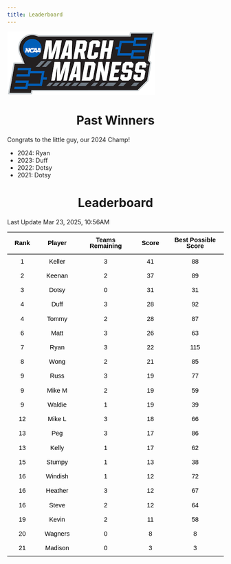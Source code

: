 ```yaml
---
title: Leaderboard
---
```


<link href="/rmarkdown-libs/tabwid/tabwid.css" rel="stylesheet" />
<script src="/rmarkdown-libs/tabwid/tabwid.js"></script>
<style type="text/css">
h1 {
  text-align: center;
}
</style>

![](march_madness_logo.png)

# Past Winners

Congrats to the little guy, our 2024 Champ!

- 2024: Ryan
- 2023: Duff
- 2022: Dotsy
- 2021: Dotsy

# Leaderboard

Last Update Mar 23, 2025, 10:56AM

<div class="tabwid"><style>.cl-f2ffda7e{}.cl-f2fc052a{font-family:'Helvetica';font-size:11pt;font-weight:bold;font-style:normal;text-decoration:none;color:rgba(0, 0, 0, 1.00);background-color:transparent;}.cl-f2fc053e{font-family:'Helvetica';font-size:11pt;font-weight:normal;font-style:normal;text-decoration:none;color:rgba(0, 0, 0, 1.00);background-color:transparent;}.cl-f2fd7126{margin:0;text-align:center;border-bottom: 0 solid rgba(0, 0, 0, 1.00);border-top: 0 solid rgba(0, 0, 0, 1.00);border-left: 0 solid rgba(0, 0, 0, 1.00);border-right: 0 solid rgba(0, 0, 0, 1.00);padding-bottom:5pt;padding-top:5pt;padding-left:5pt;padding-right:5pt;line-height: 1;background-color:transparent;}.cl-f2fd7b4e{width:0.659in;background-color:transparent;vertical-align: middle;border-bottom: 1.5pt solid rgba(102, 102, 102, 1.00);border-top: 1.5pt solid rgba(102, 102, 102, 1.00);border-left: 0 solid rgba(0, 0, 0, 1.00);border-right: 0 solid rgba(0, 0, 0, 1.00);margin-bottom:0;margin-top:0;margin-left:0;margin-right:0;}.cl-f2fd7b4f{width:0.897in;background-color:transparent;vertical-align: middle;border-bottom: 1.5pt solid rgba(102, 102, 102, 1.00);border-top: 1.5pt solid rgba(102, 102, 102, 1.00);border-left: 0 solid rgba(0, 0, 0, 1.00);border-right: 0 solid rgba(0, 0, 0, 1.00);margin-bottom:0;margin-top:0;margin-left:0;margin-right:0;}.cl-f2fd7b58{width:1.593in;background-color:transparent;vertical-align: middle;border-bottom: 1.5pt solid rgba(102, 102, 102, 1.00);border-top: 1.5pt solid rgba(102, 102, 102, 1.00);border-left: 0 solid rgba(0, 0, 0, 1.00);border-right: 0 solid rgba(0, 0, 0, 1.00);margin-bottom:0;margin-top:0;margin-left:0;margin-right:0;}.cl-f2fd7b59{width:0.71in;background-color:transparent;vertical-align: middle;border-bottom: 1.5pt solid rgba(102, 102, 102, 1.00);border-top: 1.5pt solid rgba(102, 102, 102, 1.00);border-left: 0 solid rgba(0, 0, 0, 1.00);border-right: 0 solid rgba(0, 0, 0, 1.00);margin-bottom:0;margin-top:0;margin-left:0;margin-right:0;}.cl-f2fd7b5a{width:1.754in;background-color:transparent;vertical-align: middle;border-bottom: 1.5pt solid rgba(102, 102, 102, 1.00);border-top: 1.5pt solid rgba(102, 102, 102, 1.00);border-left: 0 solid rgba(0, 0, 0, 1.00);border-right: 0 solid rgba(0, 0, 0, 1.00);margin-bottom:0;margin-top:0;margin-left:0;margin-right:0;}.cl-f2fd7b62{width:0.659in;background-color:transparent;vertical-align: middle;border-bottom: 0 solid rgba(0, 0, 0, 1.00);border-top: 0 solid rgba(0, 0, 0, 1.00);border-left: 0 solid rgba(0, 0, 0, 1.00);border-right: 0 solid rgba(0, 0, 0, 1.00);margin-bottom:0;margin-top:0;margin-left:0;margin-right:0;}.cl-f2fd7b63{width:0.897in;background-color:transparent;vertical-align: middle;border-bottom: 0 solid rgba(0, 0, 0, 1.00);border-top: 0 solid rgba(0, 0, 0, 1.00);border-left: 0 solid rgba(0, 0, 0, 1.00);border-right: 0 solid rgba(0, 0, 0, 1.00);margin-bottom:0;margin-top:0;margin-left:0;margin-right:0;}.cl-f2fd7b64{width:1.593in;background-color:transparent;vertical-align: middle;border-bottom: 0 solid rgba(0, 0, 0, 1.00);border-top: 0 solid rgba(0, 0, 0, 1.00);border-left: 0 solid rgba(0, 0, 0, 1.00);border-right: 0 solid rgba(0, 0, 0, 1.00);margin-bottom:0;margin-top:0;margin-left:0;margin-right:0;}.cl-f2fd7b65{width:0.71in;background-color:transparent;vertical-align: middle;border-bottom: 0 solid rgba(0, 0, 0, 1.00);border-top: 0 solid rgba(0, 0, 0, 1.00);border-left: 0 solid rgba(0, 0, 0, 1.00);border-right: 0 solid rgba(0, 0, 0, 1.00);margin-bottom:0;margin-top:0;margin-left:0;margin-right:0;}.cl-f2fd7b6c{width:1.754in;background-color:transparent;vertical-align: middle;border-bottom: 0 solid rgba(0, 0, 0, 1.00);border-top: 0 solid rgba(0, 0, 0, 1.00);border-left: 0 solid rgba(0, 0, 0, 1.00);border-right: 0 solid rgba(0, 0, 0, 1.00);margin-bottom:0;margin-top:0;margin-left:0;margin-right:0;}.cl-f2fd7b6d{width:0.659in;background-color:transparent;vertical-align: middle;border-bottom: 0 solid rgba(0, 0, 0, 1.00);border-top: 0 solid rgba(0, 0, 0, 1.00);border-left: 0 solid rgba(0, 0, 0, 1.00);border-right: 0 solid rgba(0, 0, 0, 1.00);margin-bottom:0;margin-top:0;margin-left:0;margin-right:0;}.cl-f2fd7b76{width:0.897in;background-color:transparent;vertical-align: middle;border-bottom: 0 solid rgba(0, 0, 0, 1.00);border-top: 0 solid rgba(0, 0, 0, 1.00);border-left: 0 solid rgba(0, 0, 0, 1.00);border-right: 0 solid rgba(0, 0, 0, 1.00);margin-bottom:0;margin-top:0;margin-left:0;margin-right:0;}.cl-f2fd7b77{width:1.593in;background-color:transparent;vertical-align: middle;border-bottom: 0 solid rgba(0, 0, 0, 1.00);border-top: 0 solid rgba(0, 0, 0, 1.00);border-left: 0 solid rgba(0, 0, 0, 1.00);border-right: 0 solid rgba(0, 0, 0, 1.00);margin-bottom:0;margin-top:0;margin-left:0;margin-right:0;}.cl-f2fd7b78{width:0.71in;background-color:transparent;vertical-align: middle;border-bottom: 0 solid rgba(0, 0, 0, 1.00);border-top: 0 solid rgba(0, 0, 0, 1.00);border-left: 0 solid rgba(0, 0, 0, 1.00);border-right: 0 solid rgba(0, 0, 0, 1.00);margin-bottom:0;margin-top:0;margin-left:0;margin-right:0;}.cl-f2fd7b79{width:1.754in;background-color:transparent;vertical-align: middle;border-bottom: 0 solid rgba(0, 0, 0, 1.00);border-top: 0 solid rgba(0, 0, 0, 1.00);border-left: 0 solid rgba(0, 0, 0, 1.00);border-right: 0 solid rgba(0, 0, 0, 1.00);margin-bottom:0;margin-top:0;margin-left:0;margin-right:0;}.cl-f2fd7b80{width:0.659in;background-color:transparent;vertical-align: middle;border-bottom: 0 solid rgba(0, 0, 0, 1.00);border-top: 0 solid rgba(0, 0, 0, 1.00);border-left: 0 solid rgba(0, 0, 0, 1.00);border-right: 0 solid rgba(0, 0, 0, 1.00);margin-bottom:0;margin-top:0;margin-left:0;margin-right:0;}.cl-f2fd7ba8{width:0.897in;background-color:transparent;vertical-align: middle;border-bottom: 0 solid rgba(0, 0, 0, 1.00);border-top: 0 solid rgba(0, 0, 0, 1.00);border-left: 0 solid rgba(0, 0, 0, 1.00);border-right: 0 solid rgba(0, 0, 0, 1.00);margin-bottom:0;margin-top:0;margin-left:0;margin-right:0;}.cl-f2fd7ba9{width:1.593in;background-color:transparent;vertical-align: middle;border-bottom: 0 solid rgba(0, 0, 0, 1.00);border-top: 0 solid rgba(0, 0, 0, 1.00);border-left: 0 solid rgba(0, 0, 0, 1.00);border-right: 0 solid rgba(0, 0, 0, 1.00);margin-bottom:0;margin-top:0;margin-left:0;margin-right:0;}.cl-f2fd7bb2{width:0.71in;background-color:transparent;vertical-align: middle;border-bottom: 0 solid rgba(0, 0, 0, 1.00);border-top: 0 solid rgba(0, 0, 0, 1.00);border-left: 0 solid rgba(0, 0, 0, 1.00);border-right: 0 solid rgba(0, 0, 0, 1.00);margin-bottom:0;margin-top:0;margin-left:0;margin-right:0;}.cl-f2fd7bb3{width:1.754in;background-color:transparent;vertical-align: middle;border-bottom: 0 solid rgba(0, 0, 0, 1.00);border-top: 0 solid rgba(0, 0, 0, 1.00);border-left: 0 solid rgba(0, 0, 0, 1.00);border-right: 0 solid rgba(0, 0, 0, 1.00);margin-bottom:0;margin-top:0;margin-left:0;margin-right:0;}.cl-f2fd7bb4{width:0.659in;background-color:transparent;vertical-align: middle;border-bottom: 0 solid rgba(0, 0, 0, 1.00);border-top: 0 solid rgba(0, 0, 0, 1.00);border-left: 0 solid rgba(0, 0, 0, 1.00);border-right: 0 solid rgba(0, 0, 0, 1.00);margin-bottom:0;margin-top:0;margin-left:0;margin-right:0;}.cl-f2fd7bb5{width:0.897in;background-color:transparent;vertical-align: middle;border-bottom: 0 solid rgba(0, 0, 0, 1.00);border-top: 0 solid rgba(0, 0, 0, 1.00);border-left: 0 solid rgba(0, 0, 0, 1.00);border-right: 0 solid rgba(0, 0, 0, 1.00);margin-bottom:0;margin-top:0;margin-left:0;margin-right:0;}.cl-f2fd7bbc{width:1.593in;background-color:transparent;vertical-align: middle;border-bottom: 0 solid rgba(0, 0, 0, 1.00);border-top: 0 solid rgba(0, 0, 0, 1.00);border-left: 0 solid rgba(0, 0, 0, 1.00);border-right: 0 solid rgba(0, 0, 0, 1.00);margin-bottom:0;margin-top:0;margin-left:0;margin-right:0;}.cl-f2fd7bbd{width:0.71in;background-color:transparent;vertical-align: middle;border-bottom: 0 solid rgba(0, 0, 0, 1.00);border-top: 0 solid rgba(0, 0, 0, 1.00);border-left: 0 solid rgba(0, 0, 0, 1.00);border-right: 0 solid rgba(0, 0, 0, 1.00);margin-bottom:0;margin-top:0;margin-left:0;margin-right:0;}.cl-f2fd7bbe{width:1.754in;background-color:transparent;vertical-align: middle;border-bottom: 0 solid rgba(0, 0, 0, 1.00);border-top: 0 solid rgba(0, 0, 0, 1.00);border-left: 0 solid rgba(0, 0, 0, 1.00);border-right: 0 solid rgba(0, 0, 0, 1.00);margin-bottom:0;margin-top:0;margin-left:0;margin-right:0;}.cl-f2fd7bbf{width:0.659in;background-color:transparent;vertical-align: middle;border-bottom: 0 solid rgba(0, 0, 0, 1.00);border-top: 0 solid rgba(0, 0, 0, 1.00);border-left: 0 solid rgba(0, 0, 0, 1.00);border-right: 0 solid rgba(0, 0, 0, 1.00);margin-bottom:0;margin-top:0;margin-left:0;margin-right:0;}.cl-f2fd7bc0{width:0.897in;background-color:transparent;vertical-align: middle;border-bottom: 0 solid rgba(0, 0, 0, 1.00);border-top: 0 solid rgba(0, 0, 0, 1.00);border-left: 0 solid rgba(0, 0, 0, 1.00);border-right: 0 solid rgba(0, 0, 0, 1.00);margin-bottom:0;margin-top:0;margin-left:0;margin-right:0;}.cl-f2fd7bc6{width:1.593in;background-color:transparent;vertical-align: middle;border-bottom: 0 solid rgba(0, 0, 0, 1.00);border-top: 0 solid rgba(0, 0, 0, 1.00);border-left: 0 solid rgba(0, 0, 0, 1.00);border-right: 0 solid rgba(0, 0, 0, 1.00);margin-bottom:0;margin-top:0;margin-left:0;margin-right:0;}.cl-f2fd7bc7{width:0.71in;background-color:transparent;vertical-align: middle;border-bottom: 0 solid rgba(0, 0, 0, 1.00);border-top: 0 solid rgba(0, 0, 0, 1.00);border-left: 0 solid rgba(0, 0, 0, 1.00);border-right: 0 solid rgba(0, 0, 0, 1.00);margin-bottom:0;margin-top:0;margin-left:0;margin-right:0;}.cl-f2fd7bc8{width:1.754in;background-color:transparent;vertical-align: middle;border-bottom: 0 solid rgba(0, 0, 0, 1.00);border-top: 0 solid rgba(0, 0, 0, 1.00);border-left: 0 solid rgba(0, 0, 0, 1.00);border-right: 0 solid rgba(0, 0, 0, 1.00);margin-bottom:0;margin-top:0;margin-left:0;margin-right:0;}.cl-f2fd7bc9{width:0.659in;background-color:transparent;vertical-align: middle;border-bottom: 0 solid rgba(0, 0, 0, 1.00);border-top: 0 solid rgba(0, 0, 0, 1.00);border-left: 0 solid rgba(0, 0, 0, 1.00);border-right: 0 solid rgba(0, 0, 0, 1.00);margin-bottom:0;margin-top:0;margin-left:0;margin-right:0;}.cl-f2fd7bd0{width:0.897in;background-color:transparent;vertical-align: middle;border-bottom: 0 solid rgba(0, 0, 0, 1.00);border-top: 0 solid rgba(0, 0, 0, 1.00);border-left: 0 solid rgba(0, 0, 0, 1.00);border-right: 0 solid rgba(0, 0, 0, 1.00);margin-bottom:0;margin-top:0;margin-left:0;margin-right:0;}.cl-f2fd7bd1{width:1.593in;background-color:transparent;vertical-align: middle;border-bottom: 0 solid rgba(0, 0, 0, 1.00);border-top: 0 solid rgba(0, 0, 0, 1.00);border-left: 0 solid rgba(0, 0, 0, 1.00);border-right: 0 solid rgba(0, 0, 0, 1.00);margin-bottom:0;margin-top:0;margin-left:0;margin-right:0;}.cl-f2fd7bda{width:0.71in;background-color:transparent;vertical-align: middle;border-bottom: 0 solid rgba(0, 0, 0, 1.00);border-top: 0 solid rgba(0, 0, 0, 1.00);border-left: 0 solid rgba(0, 0, 0, 1.00);border-right: 0 solid rgba(0, 0, 0, 1.00);margin-bottom:0;margin-top:0;margin-left:0;margin-right:0;}.cl-f2fd7bdb{width:1.754in;background-color:transparent;vertical-align: middle;border-bottom: 0 solid rgba(0, 0, 0, 1.00);border-top: 0 solid rgba(0, 0, 0, 1.00);border-left: 0 solid rgba(0, 0, 0, 1.00);border-right: 0 solid rgba(0, 0, 0, 1.00);margin-bottom:0;margin-top:0;margin-left:0;margin-right:0;}.cl-f2fd7bdc{width:0.659in;background-color:transparent;vertical-align: middle;border-bottom: 0 solid rgba(0, 0, 0, 1.00);border-top: 0 solid rgba(0, 0, 0, 1.00);border-left: 0 solid rgba(0, 0, 0, 1.00);border-right: 0 solid rgba(0, 0, 0, 1.00);margin-bottom:0;margin-top:0;margin-left:0;margin-right:0;}.cl-f2fd7be4{width:0.897in;background-color:transparent;vertical-align: middle;border-bottom: 0 solid rgba(0, 0, 0, 1.00);border-top: 0 solid rgba(0, 0, 0, 1.00);border-left: 0 solid rgba(0, 0, 0, 1.00);border-right: 0 solid rgba(0, 0, 0, 1.00);margin-bottom:0;margin-top:0;margin-left:0;margin-right:0;}.cl-f2fd7be5{width:1.593in;background-color:transparent;vertical-align: middle;border-bottom: 0 solid rgba(0, 0, 0, 1.00);border-top: 0 solid rgba(0, 0, 0, 1.00);border-left: 0 solid rgba(0, 0, 0, 1.00);border-right: 0 solid rgba(0, 0, 0, 1.00);margin-bottom:0;margin-top:0;margin-left:0;margin-right:0;}.cl-f2fd7be6{width:0.71in;background-color:transparent;vertical-align: middle;border-bottom: 0 solid rgba(0, 0, 0, 1.00);border-top: 0 solid rgba(0, 0, 0, 1.00);border-left: 0 solid rgba(0, 0, 0, 1.00);border-right: 0 solid rgba(0, 0, 0, 1.00);margin-bottom:0;margin-top:0;margin-left:0;margin-right:0;}.cl-f2fd7be7{width:1.754in;background-color:transparent;vertical-align: middle;border-bottom: 0 solid rgba(0, 0, 0, 1.00);border-top: 0 solid rgba(0, 0, 0, 1.00);border-left: 0 solid rgba(0, 0, 0, 1.00);border-right: 0 solid rgba(0, 0, 0, 1.00);margin-bottom:0;margin-top:0;margin-left:0;margin-right:0;}.cl-f2fd7be8{width:0.659in;background-color:transparent;vertical-align: middle;border-bottom: 0 solid rgba(0, 0, 0, 1.00);border-top: 0 solid rgba(0, 0, 0, 1.00);border-left: 0 solid rgba(0, 0, 0, 1.00);border-right: 0 solid rgba(0, 0, 0, 1.00);margin-bottom:0;margin-top:0;margin-left:0;margin-right:0;}.cl-f2fd7bee{width:0.897in;background-color:transparent;vertical-align: middle;border-bottom: 0 solid rgba(0, 0, 0, 1.00);border-top: 0 solid rgba(0, 0, 0, 1.00);border-left: 0 solid rgba(0, 0, 0, 1.00);border-right: 0 solid rgba(0, 0, 0, 1.00);margin-bottom:0;margin-top:0;margin-left:0;margin-right:0;}.cl-f2fd7bef{width:1.593in;background-color:transparent;vertical-align: middle;border-bottom: 0 solid rgba(0, 0, 0, 1.00);border-top: 0 solid rgba(0, 0, 0, 1.00);border-left: 0 solid rgba(0, 0, 0, 1.00);border-right: 0 solid rgba(0, 0, 0, 1.00);margin-bottom:0;margin-top:0;margin-left:0;margin-right:0;}.cl-f2fd7bf8{width:0.71in;background-color:transparent;vertical-align: middle;border-bottom: 0 solid rgba(0, 0, 0, 1.00);border-top: 0 solid rgba(0, 0, 0, 1.00);border-left: 0 solid rgba(0, 0, 0, 1.00);border-right: 0 solid rgba(0, 0, 0, 1.00);margin-bottom:0;margin-top:0;margin-left:0;margin-right:0;}.cl-f2fd7bf9{width:1.754in;background-color:transparent;vertical-align: middle;border-bottom: 0 solid rgba(0, 0, 0, 1.00);border-top: 0 solid rgba(0, 0, 0, 1.00);border-left: 0 solid rgba(0, 0, 0, 1.00);border-right: 0 solid rgba(0, 0, 0, 1.00);margin-bottom:0;margin-top:0;margin-left:0;margin-right:0;}.cl-f2fd7bfa{width:0.659in;background-color:transparent;vertical-align: middle;border-bottom: 0 solid rgba(0, 0, 0, 1.00);border-top: 0 solid rgba(0, 0, 0, 1.00);border-left: 0 solid rgba(0, 0, 0, 1.00);border-right: 0 solid rgba(0, 0, 0, 1.00);margin-bottom:0;margin-top:0;margin-left:0;margin-right:0;}.cl-f2fd7c02{width:0.897in;background-color:transparent;vertical-align: middle;border-bottom: 0 solid rgba(0, 0, 0, 1.00);border-top: 0 solid rgba(0, 0, 0, 1.00);border-left: 0 solid rgba(0, 0, 0, 1.00);border-right: 0 solid rgba(0, 0, 0, 1.00);margin-bottom:0;margin-top:0;margin-left:0;margin-right:0;}.cl-f2fd7c03{width:1.593in;background-color:transparent;vertical-align: middle;border-bottom: 0 solid rgba(0, 0, 0, 1.00);border-top: 0 solid rgba(0, 0, 0, 1.00);border-left: 0 solid rgba(0, 0, 0, 1.00);border-right: 0 solid rgba(0, 0, 0, 1.00);margin-bottom:0;margin-top:0;margin-left:0;margin-right:0;}.cl-f2fd7c0c{width:0.71in;background-color:transparent;vertical-align: middle;border-bottom: 0 solid rgba(0, 0, 0, 1.00);border-top: 0 solid rgba(0, 0, 0, 1.00);border-left: 0 solid rgba(0, 0, 0, 1.00);border-right: 0 solid rgba(0, 0, 0, 1.00);margin-bottom:0;margin-top:0;margin-left:0;margin-right:0;}.cl-f2fd7c0d{width:1.754in;background-color:transparent;vertical-align: middle;border-bottom: 0 solid rgba(0, 0, 0, 1.00);border-top: 0 solid rgba(0, 0, 0, 1.00);border-left: 0 solid rgba(0, 0, 0, 1.00);border-right: 0 solid rgba(0, 0, 0, 1.00);margin-bottom:0;margin-top:0;margin-left:0;margin-right:0;}.cl-f2fd7c0e{width:0.659in;background-color:transparent;vertical-align: middle;border-bottom: 0 solid rgba(0, 0, 0, 1.00);border-top: 0 solid rgba(0, 0, 0, 1.00);border-left: 0 solid rgba(0, 0, 0, 1.00);border-right: 0 solid rgba(0, 0, 0, 1.00);margin-bottom:0;margin-top:0;margin-left:0;margin-right:0;}.cl-f2fd7c0f{width:0.897in;background-color:transparent;vertical-align: middle;border-bottom: 0 solid rgba(0, 0, 0, 1.00);border-top: 0 solid rgba(0, 0, 0, 1.00);border-left: 0 solid rgba(0, 0, 0, 1.00);border-right: 0 solid rgba(0, 0, 0, 1.00);margin-bottom:0;margin-top:0;margin-left:0;margin-right:0;}.cl-f2fd7c16{width:1.593in;background-color:transparent;vertical-align: middle;border-bottom: 0 solid rgba(0, 0, 0, 1.00);border-top: 0 solid rgba(0, 0, 0, 1.00);border-left: 0 solid rgba(0, 0, 0, 1.00);border-right: 0 solid rgba(0, 0, 0, 1.00);margin-bottom:0;margin-top:0;margin-left:0;margin-right:0;}.cl-f2fd7c17{width:0.71in;background-color:transparent;vertical-align: middle;border-bottom: 0 solid rgba(0, 0, 0, 1.00);border-top: 0 solid rgba(0, 0, 0, 1.00);border-left: 0 solid rgba(0, 0, 0, 1.00);border-right: 0 solid rgba(0, 0, 0, 1.00);margin-bottom:0;margin-top:0;margin-left:0;margin-right:0;}.cl-f2fd7c18{width:1.754in;background-color:transparent;vertical-align: middle;border-bottom: 0 solid rgba(0, 0, 0, 1.00);border-top: 0 solid rgba(0, 0, 0, 1.00);border-left: 0 solid rgba(0, 0, 0, 1.00);border-right: 0 solid rgba(0, 0, 0, 1.00);margin-bottom:0;margin-top:0;margin-left:0;margin-right:0;}.cl-f2fd7c19{width:0.659in;background-color:transparent;vertical-align: middle;border-bottom: 1.5pt solid rgba(102, 102, 102, 1.00);border-top: 0 solid rgba(0, 0, 0, 1.00);border-left: 0 solid rgba(0, 0, 0, 1.00);border-right: 0 solid rgba(0, 0, 0, 1.00);margin-bottom:0;margin-top:0;margin-left:0;margin-right:0;}.cl-f2fd7c20{width:0.897in;background-color:transparent;vertical-align: middle;border-bottom: 1.5pt solid rgba(102, 102, 102, 1.00);border-top: 0 solid rgba(0, 0, 0, 1.00);border-left: 0 solid rgba(0, 0, 0, 1.00);border-right: 0 solid rgba(0, 0, 0, 1.00);margin-bottom:0;margin-top:0;margin-left:0;margin-right:0;}.cl-f2fd7c21{width:1.593in;background-color:transparent;vertical-align: middle;border-bottom: 1.5pt solid rgba(102, 102, 102, 1.00);border-top: 0 solid rgba(0, 0, 0, 1.00);border-left: 0 solid rgba(0, 0, 0, 1.00);border-right: 0 solid rgba(0, 0, 0, 1.00);margin-bottom:0;margin-top:0;margin-left:0;margin-right:0;}.cl-f2fd7c22{width:0.71in;background-color:transparent;vertical-align: middle;border-bottom: 1.5pt solid rgba(102, 102, 102, 1.00);border-top: 0 solid rgba(0, 0, 0, 1.00);border-left: 0 solid rgba(0, 0, 0, 1.00);border-right: 0 solid rgba(0, 0, 0, 1.00);margin-bottom:0;margin-top:0;margin-left:0;margin-right:0;}.cl-f2fd7c2a{width:1.754in;background-color:transparent;vertical-align: middle;border-bottom: 1.5pt solid rgba(102, 102, 102, 1.00);border-top: 0 solid rgba(0, 0, 0, 1.00);border-left: 0 solid rgba(0, 0, 0, 1.00);border-right: 0 solid rgba(0, 0, 0, 1.00);margin-bottom:0;margin-top:0;margin-left:0;margin-right:0;}</style><table data-quarto-disable-processing='true' class='cl-f2ffda7e'><thead><tr style="overflow-wrap:break-word;"><th class="cl-f2fd7b4e"><p class="cl-f2fd7126"><span class="cl-f2fc052a">Rank</span></p></th><th class="cl-f2fd7b4f"><p class="cl-f2fd7126"><span class="cl-f2fc052a">Player</span></p></th><th class="cl-f2fd7b58"><p class="cl-f2fd7126"><span class="cl-f2fc052a">Teams Remaining</span></p></th><th class="cl-f2fd7b59"><p class="cl-f2fd7126"><span class="cl-f2fc052a">Score</span></p></th><th class="cl-f2fd7b5a"><p class="cl-f2fd7126"><span class="cl-f2fc052a">Best Possible Score</span></p></th></tr></thead><tbody><tr style="overflow-wrap:break-word;"><td class="cl-f2fd7b62"><p class="cl-f2fd7126"><span class="cl-f2fc053e">1</span></p></td><td class="cl-f2fd7b63"><p class="cl-f2fd7126"><span class="cl-f2fc053e">Keller</span></p></td><td class="cl-f2fd7b64"><p class="cl-f2fd7126"><span class="cl-f2fc053e">3</span></p></td><td class="cl-f2fd7b65"><p class="cl-f2fd7126"><span class="cl-f2fc053e">41</span></p></td><td class="cl-f2fd7b6c"><p class="cl-f2fd7126"><span class="cl-f2fc053e">88</span></p></td></tr><tr style="overflow-wrap:break-word;"><td class="cl-f2fd7b62"><p class="cl-f2fd7126"><span class="cl-f2fc053e">2</span></p></td><td class="cl-f2fd7b63"><p class="cl-f2fd7126"><span class="cl-f2fc053e">Keenan</span></p></td><td class="cl-f2fd7b64"><p class="cl-f2fd7126"><span class="cl-f2fc053e">2</span></p></td><td class="cl-f2fd7b65"><p class="cl-f2fd7126"><span class="cl-f2fc053e">37</span></p></td><td class="cl-f2fd7b6c"><p class="cl-f2fd7126"><span class="cl-f2fc053e">89</span></p></td></tr><tr style="overflow-wrap:break-word;"><td class="cl-f2fd7b6d"><p class="cl-f2fd7126"><span class="cl-f2fc053e">3</span></p></td><td class="cl-f2fd7b76"><p class="cl-f2fd7126"><span class="cl-f2fc053e">Dotsy</span></p></td><td class="cl-f2fd7b77"><p class="cl-f2fd7126"><span class="cl-f2fc053e">0</span></p></td><td class="cl-f2fd7b78"><p class="cl-f2fd7126"><span class="cl-f2fc053e">31</span></p></td><td class="cl-f2fd7b79"><p class="cl-f2fd7126"><span class="cl-f2fc053e">31</span></p></td></tr><tr style="overflow-wrap:break-word;"><td class="cl-f2fd7b80"><p class="cl-f2fd7126"><span class="cl-f2fc053e">4</span></p></td><td class="cl-f2fd7ba8"><p class="cl-f2fd7126"><span class="cl-f2fc053e">Duff</span></p></td><td class="cl-f2fd7ba9"><p class="cl-f2fd7126"><span class="cl-f2fc053e">3</span></p></td><td class="cl-f2fd7bb2"><p class="cl-f2fd7126"><span class="cl-f2fc053e">28</span></p></td><td class="cl-f2fd7bb3"><p class="cl-f2fd7126"><span class="cl-f2fc053e">92</span></p></td></tr><tr style="overflow-wrap:break-word;"><td class="cl-f2fd7b6d"><p class="cl-f2fd7126"><span class="cl-f2fc053e">4</span></p></td><td class="cl-f2fd7b76"><p class="cl-f2fd7126"><span class="cl-f2fc053e">Tommy</span></p></td><td class="cl-f2fd7b77"><p class="cl-f2fd7126"><span class="cl-f2fc053e">2</span></p></td><td class="cl-f2fd7b78"><p class="cl-f2fd7126"><span class="cl-f2fc053e">28</span></p></td><td class="cl-f2fd7b79"><p class="cl-f2fd7126"><span class="cl-f2fc053e">87</span></p></td></tr><tr style="overflow-wrap:break-word;"><td class="cl-f2fd7bb4"><p class="cl-f2fd7126"><span class="cl-f2fc053e">6</span></p></td><td class="cl-f2fd7bb5"><p class="cl-f2fd7126"><span class="cl-f2fc053e">Matt</span></p></td><td class="cl-f2fd7bbc"><p class="cl-f2fd7126"><span class="cl-f2fc053e">3</span></p></td><td class="cl-f2fd7bbd"><p class="cl-f2fd7126"><span class="cl-f2fc053e">26</span></p></td><td class="cl-f2fd7bbe"><p class="cl-f2fd7126"><span class="cl-f2fc053e">63</span></p></td></tr><tr style="overflow-wrap:break-word;"><td class="cl-f2fd7b6d"><p class="cl-f2fd7126"><span class="cl-f2fc053e">7</span></p></td><td class="cl-f2fd7b76"><p class="cl-f2fd7126"><span class="cl-f2fc053e">Ryan</span></p></td><td class="cl-f2fd7b77"><p class="cl-f2fd7126"><span class="cl-f2fc053e">3</span></p></td><td class="cl-f2fd7b78"><p class="cl-f2fd7126"><span class="cl-f2fc053e">22</span></p></td><td class="cl-f2fd7b79"><p class="cl-f2fd7126"><span class="cl-f2fc053e">115</span></p></td></tr><tr style="overflow-wrap:break-word;"><td class="cl-f2fd7bbf"><p class="cl-f2fd7126"><span class="cl-f2fc053e">8</span></p></td><td class="cl-f2fd7bc0"><p class="cl-f2fd7126"><span class="cl-f2fc053e">Wong</span></p></td><td class="cl-f2fd7bc6"><p class="cl-f2fd7126"><span class="cl-f2fc053e">2</span></p></td><td class="cl-f2fd7bc7"><p class="cl-f2fd7126"><span class="cl-f2fc053e">21</span></p></td><td class="cl-f2fd7bc8"><p class="cl-f2fd7126"><span class="cl-f2fc053e">85</span></p></td></tr><tr style="overflow-wrap:break-word;"><td class="cl-f2fd7bc9"><p class="cl-f2fd7126"><span class="cl-f2fc053e">9</span></p></td><td class="cl-f2fd7bd0"><p class="cl-f2fd7126"><span class="cl-f2fc053e">Russ</span></p></td><td class="cl-f2fd7bd1"><p class="cl-f2fd7126"><span class="cl-f2fc053e">3</span></p></td><td class="cl-f2fd7bda"><p class="cl-f2fd7126"><span class="cl-f2fc053e">19</span></p></td><td class="cl-f2fd7bdb"><p class="cl-f2fd7126"><span class="cl-f2fc053e">77</span></p></td></tr><tr style="overflow-wrap:break-word;"><td class="cl-f2fd7b62"><p class="cl-f2fd7126"><span class="cl-f2fc053e">9</span></p></td><td class="cl-f2fd7b63"><p class="cl-f2fd7126"><span class="cl-f2fc053e">Mike M</span></p></td><td class="cl-f2fd7b64"><p class="cl-f2fd7126"><span class="cl-f2fc053e">2</span></p></td><td class="cl-f2fd7b65"><p class="cl-f2fd7126"><span class="cl-f2fc053e">19</span></p></td><td class="cl-f2fd7b6c"><p class="cl-f2fd7126"><span class="cl-f2fc053e">59</span></p></td></tr><tr style="overflow-wrap:break-word;"><td class="cl-f2fd7bdc"><p class="cl-f2fd7126"><span class="cl-f2fc053e">9</span></p></td><td class="cl-f2fd7be4"><p class="cl-f2fd7126"><span class="cl-f2fc053e">Waldie</span></p></td><td class="cl-f2fd7be5"><p class="cl-f2fd7126"><span class="cl-f2fc053e">1</span></p></td><td class="cl-f2fd7be6"><p class="cl-f2fd7126"><span class="cl-f2fc053e">19</span></p></td><td class="cl-f2fd7be7"><p class="cl-f2fd7126"><span class="cl-f2fc053e">39</span></p></td></tr><tr style="overflow-wrap:break-word;"><td class="cl-f2fd7b62"><p class="cl-f2fd7126"><span class="cl-f2fc053e">12</span></p></td><td class="cl-f2fd7b63"><p class="cl-f2fd7126"><span class="cl-f2fc053e">Mike L</span></p></td><td class="cl-f2fd7b64"><p class="cl-f2fd7126"><span class="cl-f2fc053e">3</span></p></td><td class="cl-f2fd7b65"><p class="cl-f2fd7126"><span class="cl-f2fc053e">18</span></p></td><td class="cl-f2fd7b6c"><p class="cl-f2fd7126"><span class="cl-f2fc053e">66</span></p></td></tr><tr style="overflow-wrap:break-word;"><td class="cl-f2fd7bbf"><p class="cl-f2fd7126"><span class="cl-f2fc053e">13</span></p></td><td class="cl-f2fd7bc0"><p class="cl-f2fd7126"><span class="cl-f2fc053e">Peg</span></p></td><td class="cl-f2fd7bc6"><p class="cl-f2fd7126"><span class="cl-f2fc053e">3</span></p></td><td class="cl-f2fd7bc7"><p class="cl-f2fd7126"><span class="cl-f2fc053e">17</span></p></td><td class="cl-f2fd7bc8"><p class="cl-f2fd7126"><span class="cl-f2fc053e">86</span></p></td></tr><tr style="overflow-wrap:break-word;"><td class="cl-f2fd7b6d"><p class="cl-f2fd7126"><span class="cl-f2fc053e">13</span></p></td><td class="cl-f2fd7b76"><p class="cl-f2fd7126"><span class="cl-f2fc053e">Kelly</span></p></td><td class="cl-f2fd7b77"><p class="cl-f2fd7126"><span class="cl-f2fc053e">1</span></p></td><td class="cl-f2fd7b78"><p class="cl-f2fd7126"><span class="cl-f2fc053e">17</span></p></td><td class="cl-f2fd7b79"><p class="cl-f2fd7126"><span class="cl-f2fc053e">62</span></p></td></tr><tr style="overflow-wrap:break-word;"><td class="cl-f2fd7be8"><p class="cl-f2fd7126"><span class="cl-f2fc053e">15</span></p></td><td class="cl-f2fd7bee"><p class="cl-f2fd7126"><span class="cl-f2fc053e">Stumpy</span></p></td><td class="cl-f2fd7bef"><p class="cl-f2fd7126"><span class="cl-f2fc053e">1</span></p></td><td class="cl-f2fd7bf8"><p class="cl-f2fd7126"><span class="cl-f2fc053e">13</span></p></td><td class="cl-f2fd7bf9"><p class="cl-f2fd7126"><span class="cl-f2fc053e">38</span></p></td></tr><tr style="overflow-wrap:break-word;"><td class="cl-f2fd7bfa"><p class="cl-f2fd7126"><span class="cl-f2fc053e">16</span></p></td><td class="cl-f2fd7c02"><p class="cl-f2fd7126"><span class="cl-f2fc053e">Windish</span></p></td><td class="cl-f2fd7c03"><p class="cl-f2fd7126"><span class="cl-f2fc053e">1</span></p></td><td class="cl-f2fd7c0c"><p class="cl-f2fd7126"><span class="cl-f2fc053e">12</span></p></td><td class="cl-f2fd7c0d"><p class="cl-f2fd7126"><span class="cl-f2fc053e">72</span></p></td></tr><tr style="overflow-wrap:break-word;"><td class="cl-f2fd7bdc"><p class="cl-f2fd7126"><span class="cl-f2fc053e">16</span></p></td><td class="cl-f2fd7be4"><p class="cl-f2fd7126"><span class="cl-f2fc053e">Heather</span></p></td><td class="cl-f2fd7be5"><p class="cl-f2fd7126"><span class="cl-f2fc053e">3</span></p></td><td class="cl-f2fd7be6"><p class="cl-f2fd7126"><span class="cl-f2fc053e">12</span></p></td><td class="cl-f2fd7be7"><p class="cl-f2fd7126"><span class="cl-f2fc053e">67</span></p></td></tr><tr style="overflow-wrap:break-word;"><td class="cl-f2fd7c0e"><p class="cl-f2fd7126"><span class="cl-f2fc053e">16</span></p></td><td class="cl-f2fd7c0f"><p class="cl-f2fd7126"><span class="cl-f2fc053e">Steve</span></p></td><td class="cl-f2fd7c16"><p class="cl-f2fd7126"><span class="cl-f2fc053e">2</span></p></td><td class="cl-f2fd7c17"><p class="cl-f2fd7126"><span class="cl-f2fc053e">12</span></p></td><td class="cl-f2fd7c18"><p class="cl-f2fd7126"><span class="cl-f2fc053e">64</span></p></td></tr><tr style="overflow-wrap:break-word;"><td class="cl-f2fd7b62"><p class="cl-f2fd7126"><span class="cl-f2fc053e">19</span></p></td><td class="cl-f2fd7b63"><p class="cl-f2fd7126"><span class="cl-f2fc053e">Kevin</span></p></td><td class="cl-f2fd7b64"><p class="cl-f2fd7126"><span class="cl-f2fc053e">2</span></p></td><td class="cl-f2fd7b65"><p class="cl-f2fd7126"><span class="cl-f2fc053e">11</span></p></td><td class="cl-f2fd7b6c"><p class="cl-f2fd7126"><span class="cl-f2fc053e">58</span></p></td></tr><tr style="overflow-wrap:break-word;"><td class="cl-f2fd7bbf"><p class="cl-f2fd7126"><span class="cl-f2fc053e">20</span></p></td><td class="cl-f2fd7bc0"><p class="cl-f2fd7126"><span class="cl-f2fc053e">Wagners</span></p></td><td class="cl-f2fd7bc6"><p class="cl-f2fd7126"><span class="cl-f2fc053e">0</span></p></td><td class="cl-f2fd7bc7"><p class="cl-f2fd7126"><span class="cl-f2fc053e">8</span></p></td><td class="cl-f2fd7bc8"><p class="cl-f2fd7126"><span class="cl-f2fc053e">8</span></p></td></tr><tr style="overflow-wrap:break-word;"><td class="cl-f2fd7c19"><p class="cl-f2fd7126"><span class="cl-f2fc053e">21</span></p></td><td class="cl-f2fd7c20"><p class="cl-f2fd7126"><span class="cl-f2fc053e">Madison</span></p></td><td class="cl-f2fd7c21"><p class="cl-f2fd7126"><span class="cl-f2fc053e">0</span></p></td><td class="cl-f2fd7c22"><p class="cl-f2fd7126"><span class="cl-f2fc053e">3</span></p></td><td class="cl-f2fd7c2a"><p class="cl-f2fd7126"><span class="cl-f2fc053e">3</span></p></td></tr></tbody></table></div>
